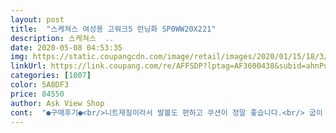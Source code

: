 ```yaml
---
layout: post 
title:  "스케쳐스 여성용 고워크5 런닝화 SP0WW20X221" 
description: 스케쳐스  ..
date: 2020-05-08 04:53:35 
img: https://static.coupangcdn.com/image/retail/images/2020/01/15/18/3/5f57c3e8-a666-4769-8b45-392e5792737c.jpg 
linkUrl: https://link.coupang.com/re/AFFSDP?lptag=AF3600438&subid=ahnPublicAsk&pageKey=1343370283&itemId=2370801080&vendorItemId=70161610117&traceid=V0-113-8c411ee0332069d6 
categories: [1007] 
color: 5A8DF3 
price: 84550 
author: Ask View Shop 
cont:  "●구매후기●<br/>니트재질이라서 발볼도 편하고 쿠션이 정말 좋습니다.<br/> 굽이 3센티가 들어가서 좋고 색상도 옷이 받쳐입기 좋을 듯 합니다<br/>발볼 넓은 235라서 평소 운동화 사이즈인 240으로 구매했는데 니트라서 발볼이 편한데 약간 사이즈가 큰 듯 합니다.<br/>.<br/>그래도 235는 너무 갑갑할 듯 해서 240 신으려고요<br/>색상도 맘에 들어하시고 몇 년 신은 신발처럼 발이 편하다고 하시네요.<br/> 감사합니다~<br/>어머님 선물로 사드렸는데 빠른 배송은 물론이었고 어머님께서 신어 보시고 너무 편하다고 좋아 하십니다.<br/><br/>" 
---
```

